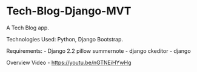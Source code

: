 # Tech-Blog-Django-MVT


A Tech Blog app.

Technologies Used: Python, Django Bootstrap.

Requirements: - Django 2.2 pillow summernote - django ckeditor - django

Overview Video - https://youtu.be/nGTNEiHYwHg
